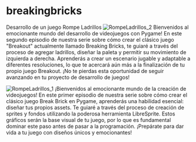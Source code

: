 # breakingbricks
Desarrollo de un juego Rompe Ladrillos 
![RompeLadrillos_2](https://github.com/mectoys/breakingbricks/assets/7143758/42bf0594-236b-4fee-a721-7f26706b70a6)
Bienvenidos al emocionante mundo del desarrollo de videojuegos con Pygame! En este segundo episodio de nuestra serie sobre cómo crear el clásico juego "Breakout" actualmente llamado Breaking Bricks, te guiaré a través del proceso de agregar ladrillos, diseñar la paleta y permitir su movimiento de izquierda a derecha. Aprenderás a crear un escenario jugable y adaptable a diferentes resoluciones, lo que te acercará aún más a la finalización de tu propio juego Breakout. ¡No te pierdas esta oportunidad de seguir avanzando en tu proyecto de desarrollo de juegos!

![RompeLadrillos_1](https://github.com/mectoys/breakingbricks/assets/7143758/3d28e607-317f-4b92-b244-374f4eb16694)
¡Bienvenidos al emocionante mundo de la creación de videojuegos! En este primer episodio de nuestra serie sobre cómo crear el clásico juego Break Brick en Pygame, aprenderás una habilidad esencial: diseñar tus propios assets. Te guiaré a través del proceso de creación de sprites y fondos utilizando la poderosa herramienta LibreSprite. Estos gráficos serán la base visual de tu juego, por lo que es fundamental dominar este paso antes de pasar a la programación. ¡Prepárate para dar vida a tu juego con diseños únicos y emocionantes!
